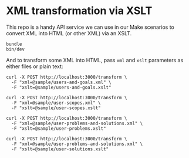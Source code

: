 # XML transformation via XSLT

This repo is a handy API service we can use in our Make scenarios to convert XML into HTML (or other XML) via an XSLT.

```plain
bundle
bin/dev
```

And to transform some XML into HTML, pass `xml` and `xslt` parameters as either files or plain text:

```plain
curl -X POST http://localhost:3000/transform \
  -F "xml=@sample/users-and-goals.xml" \
  -F "xslt=@sample/users-and-goals.xslt"
```

```plain
curl -X POST http://localhost:3000/transform \
  -F "xml=@sample/user-scopes.xml" \
  -F "xslt=@sample/user-scopes.xslt"
```

```plain
curl -X POST http://localhost:3000/transform \
  -F "xml=@sample/user-problems-and-solutions.xml" \
  -F "xslt=@sample/user-problems.xslt"
```

```plain
curl -X POST http://localhost:3000/transform \
  -F "xml=@sample/user-problems-and-solutions.xml" \
  -F "xslt=@sample/user-solutions.xslt"
```

